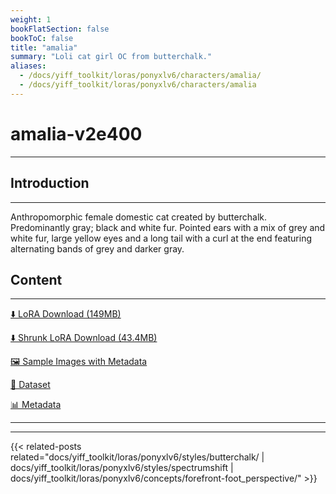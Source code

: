 ```yaml
---
weight: 1
bookFlatSection: false
bookToC: false
title: "amalia"
summary: "Loli cat girl OC from butterchalk."
aliases:
  - /docs/yiff_toolkit/loras/ponyxlv6/characters/amalia/
  - /docs/yiff_toolkit/loras/ponyxlv6/characters/amalia
---
```


<!--markdownlint-disable MD025 MD033 -->

# amalia-v2e400

---

## Introduction

---

Anthropomorphic female domestic cat created by butterchalk. Predominantly gray; black and white fur. Pointed ears with a mix of grey and white fur, large yellow eyes and a long tail with a curl at the end featuring alternating bands of grey and darker gray.

## Content

---

[⬇️ LoRA Download (149MB)](https://huggingface.co/k4d3/yiff_toolkit/resolve/main/ponyxl_loras/amalia-v2e400.safetensors?download=true)

[⬇️ Shrunk LoRA Download (43.4MB)](https://huggingface.co/k4d3/yiff_toolkit/resolve/main/ponyxl_loras_shrunk_2/amalia-v2e400_frockpt1_th-3.55.safetensors?download=true)

[🖼️ Sample Images with Metadata](https://huggingface.co/k4d3/yiff_toolkit/tree/main/static/{})

[📐 Dataset](<https://huggingface.co/datasets/k4d3/furry/tree/main/amalia_(claralaine)>)

[📊 Metadata](https://huggingface.co/k4d3/yiff_toolkit/raw/main/ponyxl_loras/amalia-v2e400.json)

---

---

{{< related-posts related="docs/yiff_toolkit/loras/ponyxlv6/styles/butterchalk/ | docs/yiff_toolkit/loras/ponyxlv6/styles/spectrumshift | docs/yiff_toolkit/loras/ponyxlv6/concepts/forefront-foot_perspective/" >}}
